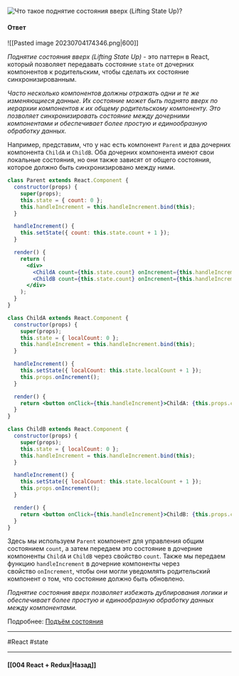 ![Что такое поднятие состояния вверх (Lifting State Up)?](https://youtu.be/ngyOYuTrUk8?t=700)

#### Ответ

![[Pasted image 20230704174346.png|600]]

*Поднятие состояния вверх (Lifting State Up)* - это паттерн в React, который позволяет передавать состояние `state` от дочерних компонентов к родительским, чтобы сделать их состояние синхронизированным.

*Часто несколько компонентов должны отражать одни и те же изменяющиеся данные. Их состояние может быть поднято вверх по иерархии компонентов к их общему родительскому компоненту. Это позволяет синхронизировать состояние между дочерними компонентами и обеспечивает более простую и единообразную обработку данных.*

Например, представим, что у нас есть компонент `Parent` и два дочерних компонента `ChildA` и `ChildB`. Оба дочерних компонента имеют свои локальные состояния, но они также зависят от общего состояния, которое должно быть синхронизировано между ними.

```jsx
class Parent extends React.Component {
  constructor(props) {
    super(props);
    this.state = { count: 0 };
    this.handleIncrement = this.handleIncrement.bind(this);
  }

  handleIncrement() {
    this.setState({ count: this.state.count + 1 });
  }

  render() {
    return (
      <div>
        <ChildA count={this.state.count} onIncrement={this.handleIncrement} />
        <ChildB count={this.state.count} onIncrement={this.handleIncrement} />
      </div>
    );
  }
}

class ChildA extends React.Component {
  constructor(props) {
    super(props);
    this.state = { localCount: 0 };
    this.handleIncrement = this.handleIncrement.bind(this);
  }

  handleIncrement() {
    this.setState({ localCount: this.state.localCount + 1 });
    this.props.onIncrement();
  }

  render() {
    return <button onClick={this.handleIncrement}>ChildA: {this.props.count + this.state.localCount}</button>;
  }
}

class ChildB extends React.Component {
  constructor(props) {
    super(props);
    this.state = { localCount: 0 };
    this.handleIncrement = this.handleIncrement.bind(this);
  }

  handleIncrement() {
    this.setState({ localCount: this.state.localCount + 1 });
    this.props.onIncrement();
  }

  render() {
    return <button onClick={this.handleIncrement}>ChildB: {this.props.count + this.state.localCount}</button>;
  }
}
```

Здесь мы используем `Parent` компонент для управления общим состоянием `count`, а затем передаем это состояние в дочерние компоненты `ChildA` и `ChildB` через свойство `count`. Также мы передаем функцию `handleIncrement` в дочерние компоненты через свойство `onIncrement`, чтобы они могли уведомлять родительский компонент о том, что состояние должно быть обновлено.

*Поднятие состояния вверх позволяет избежать дублирования логики и обеспечивает более простую и единообразную обработку данных между компонентами.*

Подробнее: [Подъём состояния](https://ru.legacy.reactjs.org/docs/lifting-state-up.html)

____
#React #state

____

#### [[004 React + Redux|Назад]]